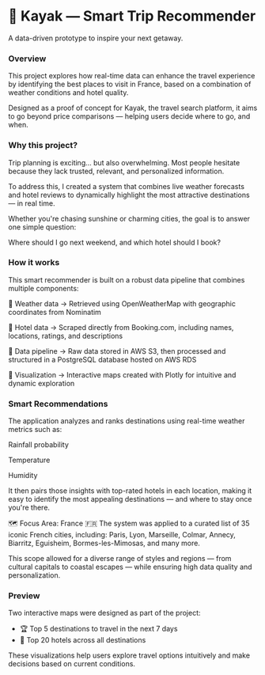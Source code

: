 # **🧭 Kayak — Smart Trip Recommender**
A data-driven prototype to inspire your next getaway.

### **Overview**
This project explores how real-time data can enhance the travel experience by identifying the best places to visit in France, based on a combination of weather conditions and hotel quality.

Designed as a proof of concept for Kayak, the travel search platform, it aims to go beyond price comparisons — helping users decide where to go, and when.

### **Why this project?**
Trip planning is exciting… but also overwhelming. Most people hesitate because they lack trusted, relevant, and personalized information.

To address this, I created a system that combines live weather forecasts and hotel reviews to dynamically highlight the most attractive destinations — in real time.

Whether you're chasing sunshine or charming cities, the goal is to answer one simple question:

Where should I go next weekend, and which hotel should I book?

### **How it works**
This smart recommender is built on a robust data pipeline that combines multiple components:

🔸 Weather data
→ Retrieved using OpenWeatherMap with geographic coordinates from Nominatim

🔸 Hotel data
→ Scraped directly from Booking.com, including names, locations, ratings, and descriptions

🔸 Data pipeline
→ Raw data stored in AWS S3, then processed and structured in a PostgreSQL database hosted on AWS RDS

🔸 Visualization
→ Interactive maps created with Plotly for intuitive and dynamic exploration

### **Smart Recommendations**
The application analyzes and ranks destinations using real-time weather metrics such as:

Rainfall probability

Temperature

Humidity

It then pairs those insights with top-rated hotels in each location, making it easy to identify the most appealing destinations — and where to stay once you're there.

🗺️ Focus Area: France 🇫🇷
The system was applied to a curated list of 35 iconic French cities, including: Paris, Lyon, Marseille, Colmar, Annecy, Biarritz, Eguisheim, Bormes-les-Mimosas, and many more.

This scope allowed for a diverse range of styles and regions — from cultural capitals to coastal escapes — while ensuring high data quality and personalization.

### **Preview**
Two interactive maps were designed as part of the project:

- 🏆 Top 5 destinations to travel in the next 7 days
- 🏨 Top 20 hotels across all destinations

These visualizations help users explore travel options intuitively and make decisions based on current conditions.